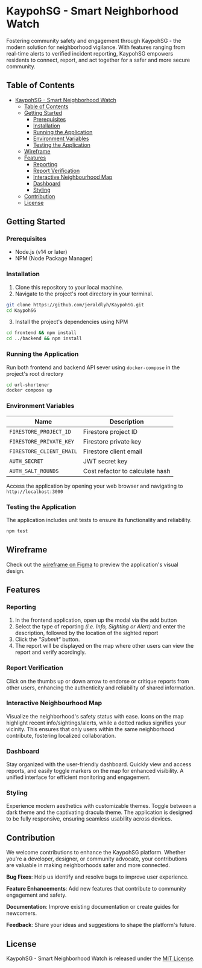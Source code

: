# KaypohSG - Smart Neighborhood Watch

Fostering community safety and engagement through KaypohSG - the modern solution for neighborhood vigilance. With features ranging from real-time alerts to verified incident reporting, KaypohSG empowers residents to connect, report, and act together for a safer and more secure community.

## Table of Contents

- [KaypohSG - Smart Neighborhood Watch](#kaypohsg---smart-neighborhood-watch)
  - [Table of Contents](#table-of-contents)
  - [Getting Started](#getting-started)
    - [Prerequisites](#prerequisites)
    - [Installation](#installation)
    - [Running the Application](#running-the-application)
    - [Environment Variables](#environment-variables)
    - [Testing the Application](#testing-the-application)
  - [Wireframe](#wireframe)
  - [Features](#features)
    - [Reporting](#reporting)
    - [Report Verification](#report-verification)
    - [Interactive Neighbourhood Map](#interactive-neighbourhood-map)
    - [Dashboard](#dashboard)
    - [Styling](#styling)
  - [Contribution](#contribution)
  - [License](#license)

## Getting Started

### Prerequisites

- Node.js (v14 or later)
- NPM (Node Package Manager)

### Installation

1. Clone this repository to your local machine.
2. Navigate to the project's root directory in your terminal.

```bash
git clone https://github.com/jeraldlyh/KaypohSG.git
cd KaypohSG
```

3. Install the project's dependencies using NPM

```bash
cd frontend && npm install
cd ../backend && npm install
```

### Running the Application

Run both frontend and backend API sever using `docker-compose` in the project's root directory

```bash
cd url-shortener
docker compose up
```

### Environment Variables

| Name                     | Description                     |
| ------------------------ | ------------------------------- |
| `FIRESTORE_PROJECT_ID`   | Firestore project ID            |
| `FIRESTORE_PRIVATE_KEY`  | Firestore private key           |
| `FIRESTORE_CLIENT_EMAIL` | Firestore client email          |
| `AUTH_SECRET`            | JWT secret key                  |
| `AUTH_SALT_ROUNDS`       | Cost refactor to calculate hash |

Access the application by opening your web browser and navigating to `http://localhost:3000`

### Testing the Application

The application includes unit tests to ensure its functionality and reliability.

```bash
npm test
```

## Wireframe

Check out the [wireframe on Figma](https://www.figma.com/file/IjtDvpsHNY6Fl6lspjV5SW/Govtech-NDI?type=design&node-id=0%3A1&mode=design&t=2snq9KfyrWHHkzaf-1) to preview the application's visual design.

## Features

### Reporting

1. In the frontend application, open up the modal via the add button
2. Select the type of reporting _(i.e. Info, Sighting or Alert)_ and enter the description, followed by the location of the sighted report
3. Click the _"Submit"_ button.
4. The report will be displayed on the map where other users can view the report and verify acordingly.

### Report Verification

Click on the thumbs up or down arrow to endorse or critique reports from other users, enhancing the authenticity and reliability of shared information.

### Interactive Neighbourhood Map

Visualize the neighborhood's safety status with ease. Icons on the map highlight recent info/sightings/alerts, while a dotted radius signifies your vicinity. This ensures that only users within the same neighborhood contribute, fostering localized collaboration.

### Dashboard

Stay organized with the user-friendly dashboard. Quickly view and access reports, and easily toggle markers on the map for enhanced visibility. A unified interface for efficient monitoring and engagement.

### Styling

Experience modern aesthetics with customizable themes. Toggle between a dark theme and the captivating dracula theme. The application is designed to be fully responsive, ensuring seamless usability across devices.

## Contribution

We welcome contributions to enhance the KaypohSG platform. Whether you're a developer, designer, or community advocate, your contributions are valuable in making neighborhoods safer and more connected.

**Bug Fixes**: Help us identify and resolve bugs to improve user experience.

**Feature Enhancements**: Add new features that contribute to community engagement and safety.

**Documentation**: Improve existing documentation or create guides for newcomers.

**Feedback**: Share your ideas and suggestions to shape the platform's future.

## License

KaypohSG - Smart Neighborhood Watch is released under the [MIT License](LICENSE).
